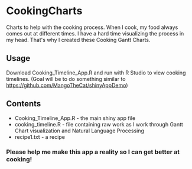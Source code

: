 # CookingCharts
Charts to help with the cooking process. When I cook, my food always comes out at different times. I have a hard time visualizing the process in my head. That's why I created these Cooking Gantt Charts.

## Usage
Download Cooking_Timeline_App.R and run with R Studio to view cooking timelines.
(Goal will be to do something similar to https://github.com/MangoTheCat/shinyAppDemo)

## Contents
* Cooking_Timeline_App.R - the main shiny app file
* cooking_timeline.R - file containing raw work as I work through Gantt Chart visualization and Natural Language Processing 
* recipe1.txt - a recipe 

### Please help me make this app a reality so I can get better at cooking!
